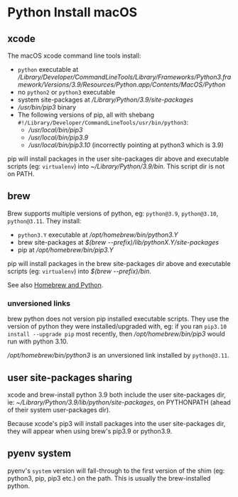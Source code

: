 # Python Install macOS

## xcode

The macOS xcode command line tools install:

- `python` executable at _/Library/Developer/CommandLineTools/Library/Frameworks/Python3.framework/Versions/3.9/Resources/Python.app/Contents/MacOS/Python_
- no `python2` or `python3` executable
- system site-packages at _/Library/Python/3.9/site-packages_
- _/usr/bin/pip3_ binary
- The following versions of pip, all with shebang `#!/Library/Developer/CommandLineTools/usr/bin/python3`:
  - _/usr/local/bin/pip3_
  - _/usr/local/bin/pip3.9_
  - _/usr/local/bin/pip3.10_ (incorrectly pointing at python3 which is 3.9)

pip will install packages in the user site-packages dir above and executable scripts (eg: `virtualenv`) into _~/Library/Python/3.9/bin_. This script dir is not on PATH.

## brew

Brew supports multiple versions of python, eg: `python@3.9`, `python@3.10`, `python@3.11`. They install:

- `python3.Y` executable at _/opt/homebrew/bin/python3.Y_
- brew site-packages at _$(brew --prefix)/lib/pythonX.Y/site-packages_
- pip at _/opt/homebrew/bin/pip3.Y_

pip will install packages in the brew site-packages dir above and executable scripts (eg: `virtualenv`) into _$(brew --prefix)/bin_.

See also [Homebrew and Python](https://docs.brew.sh/Homebrew-and-Python).

### unversioned links

brew python does not version pip installed executable scripts. They use the version of python they were installed/upgraded with, eg: if you ran `pip3.10 install --upgrade pip` most recently, then _/opt/homebrew/bin/pip3_ would run with python 3.10.

_/opt/homebrew/bin/python3_ is an unversioned link installed by `python@3.11`.

## user site-packages sharing

xcode and brew-install python 3.9 both include the user site-packages dir, ie: _~/Library/Python/3.9/lib/python/site-packages_, on PYTHONPATH (ahead of their system user-packages dir).

Because xcode's pip3 will install packages into the user site-packages dir, they will appear when using brew's pip3.9 or python3.9.

## pyenv system

pyenv's `system` version will fall-through to the first version of the shim (eg: python3, pip, pip3 etc.) on the path. This is usually the brew-installed python.
